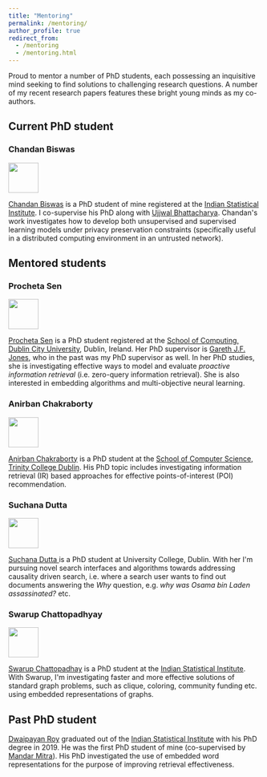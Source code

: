 ```yaml
---
title: "Mentoring"
permalink: /mentoring/
author_profile: true
redirect_from:
  - /mentoring
  - /mentoring.html
---
```


Proud to mentor a number of PhD students, each possessing an inquisitive mind seeking to find solutions to challenging research questions. A number of my recent research papers features these bright young minds as my co-authors.

## Current PhD student

### Chandan Biswas

<img src="https://gdebasis.github.io/images/chandan.jpg" width="60">

[Chandan Biswas](https://scholar.google.co.in/citations?user=W2JbsRQAAAAJ&hl=en) is a PhD student of mine registered at the [Indian Statistical Institute](https://www.isical.ac.in/). I co-supervise his PhD along with [Ujjwal Bhattacharya](https://www.isical.ac.in/~ujjwal/). Chandan's work investigates how to develop both unsupervised and supervised learning models under privacy preservation constraints (specifically useful in a distributed computing environment in an untrusted network).

## Mentored students

### Procheta Sen

<img src="https://gdebasis.github.io/images/procheta.jpg" width="60">

[Procheta Sen](https://www.computing.dcu.ie/~sprocheta/) is a PhD student registered at the [School of Computing, Dublin City University](https://www.computing.dcu.ie/), Dublin, Ireland. Her PhD supervisor is [Gareth J.F. Jones](https://www.computing.dcu.ie/~gjones/), who in the past was my PhD supervisor as well. In her PhD studies, she is investigating effective ways to model and evaluate *proactive information retrieval* (i.e. zero-query information retrieval). She is also interested in embedding algorithms and multi-objective neural learning.  

### Anirban Chakraborty

<img src="https://gdebasis.github.io/images/anirban.jpg" width="60">

[Anirban Chakraborty](https://www.scss.tcd.ie/~achakrab/) is a PhD student at the [School of Computer Science, Trinity College Dublin](https://www.scss.tcd.ie/). His PhD topic includes investigating information retrieval (IR) based approaches for effective points-of-interest (POI) recommendation.

### Suchana Dutta

<img src="https://gdebasis.github.io/images/suchana.jpg" width="60">

[Suchana Dutta ](https://www.linkedin.com/in/suchana-datta-94ba942b/) is a PhD student at University College, Dublin. With her I'm pursuing novel search interfaces and algorithms towards addressing causality driven search, i.e. where a search user wants to find out documents answering the *Why* question, e.g. *why was Osama bin Laden assassinated?* etc. 

### Swarup Chattopadhyay

<img src="https://gdebasis.github.io/images/swarup.jpg" width="60">

[Swarup Chattopadhay](https://scholar.google.co.in/citations?hl=en&user=7PI1amoAAAAJ) is a PhD student at the [Indian Statistical Institute](https://www.isical.ac.in/). With Swarup, I'm investigating faster and more effective solutions of standard graph problems, such as clique, coloring, community funding etc. using embedded representations of graphs.


## Past PhD student

[Dwaipayan Roy](https://scholar.google.com/citations?user=zmc1M2UAAAAJ&hl=en&oi=ao) graduated out of the [Indian Statistical Institute](https://www.isical.ac.in/) with his PhD degree in 2019. He was the first PhD student of mine (co-supervised by [Mandar Mitra](https://www.isical.ac.in/~mandar/)). His PhD investigated the use of embedded word representations for the purpose of improving retrieval effectiveness.
 
